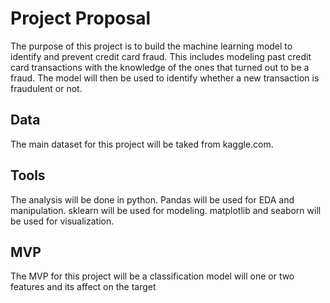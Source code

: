 # Project Proposal

The purpose of this project is to build the machine learning model to identify and prevent credit card fraud. This includes modeling past credit card transactions with the knowledge of the ones that turned out to be a fraud. The model will then be used to identify whether a new transaction is fraudulent or not.

## Data

The main dataset for this project will be taked from kaggle.com.

## Tools

The analysis will be done in python. Pandas will be used for EDA and manipulation. sklearn will be used for modeling. matplotlib and seaborn will be used for visualization.

## MVP

The MVP for this project will be a classification model will one or two features and its affect on the target